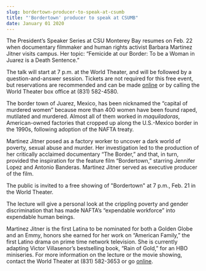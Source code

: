 ```yaml
---
slug: bordertown-producer-to-speak-at-csumb
title: "'Bordertown' producer to speak at CSUMB"
date: January 01 2020
---
```


<p>The President’s Speaker Series at CSU Monterey Bay resumes on Feb. 22 when documentary filmmaker and human rights activist Barbara Martinez Jitner visits campus. Her topic: “Femicide at our Border: To be a Woman in Juarez is a Death Sentence.”
</p><p>The talk will start at 7 p.m. at the World Theater, and will be followed by a question-and-answer session. Tickets are not required for this free event, but reservations are recommended and can be made <a href="http://csumb.edu/speakers">online</a> or by calling the World Theater box office at (831) 582-4580.
</p><p>The border town of Juarez, Mexico, has been nicknamed the “capital of murdered women” because more than 400 women have been found raped, mutilated and murdered. Almost all of them worked in <em>maquiladoras</em>, American-owned factories that cropped up along the U.S.-Mexico border in the 1990s, following adoption of the NAFTA treaty.
</p><p>Martinez Jitner posed as a factory worker to uncover a dark world of poverty, sexual abuse and murder. Her investigation led to the production of her critically acclaimed documentary “The Border,” and that, in turn, provided the inspiration for the feature film “Bordertown,” starring Jennifer Lopez and Antonio Banderas. Martinez Jitner served as executive producer of the film.
</p><p>The public is invited to a free showing of "Bordertown" at 7 p.m., Feb. 21 in the World Theater.
</p><p>The lecture will give a personal look at the crippling poverty and gender discrimination that has made NAFTA’s “expendable workforce” into expendable human beings.
</p><p>Martinez Jitner is the first Latina to be nominated for both a Golden Globe and an Emmy, honors she earned for her work on “American Family,” the first Latino drama on prime time network television. She is currently adapting Victor Villasenor’s bestselling book, “Rain of Gold,” for an HBO miniseries. For more information on the lecture or the movie showing, contact the World Theater at (831) 582-3653 or go <a href="http://csumb.edu/worldtheater">online</a>.  
</p>
